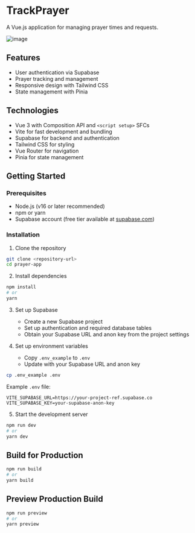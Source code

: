 # TrackPrayer 

A Vue.js application for managing prayer times and requests.

![image](https://github.com/user-attachments/assets/03855433-0312-498e-ba2c-c7c59061d1c2)

## Features

- User authentication via Supabase
- Prayer tracking and management
- Responsive design with Tailwind CSS
- State management with Pinia

## Technologies

- Vue 3 with Composition API and `<script setup>` SFCs
- Vite for fast development and bundling
- Supabase for backend and authentication
- Tailwind CSS for styling
- Vue Router for navigation
- Pinia for state management

## Getting Started

### Prerequisites

- Node.js (v16 or later recommended)
- npm or yarn
- Supabase account (free tier available at [supabase.com](https://supabase.com))

### Installation

1. Clone the repository
```bash
git clone <repository-url>
cd prayer-app
```

2. Install dependencies
```bash
npm install
# or
yarn
```

3. Set up Supabase
   - Create a new Supabase project
   - Set up authentication and required database tables
   - Obtain your Supabase URL and anon key from the project settings

4. Set up environment variables
   - Copy `.env_example` to `.env`
   - Update with your Supabase URL and anon key

```bash
cp .env_example .env
```

Example `.env` file:
```
VITE_SUPABASE_URL=https://your-project-ref.supabase.co
VITE_SUPABASE_KEY=your-supabase-anon-key
```

5. Start the development server
```bash
npm run dev
# or
yarn dev
```

## Build for Production

```bash
npm run build
# or
yarn build
```

## Preview Production Build

```bash
npm run preview
# or
yarn preview
```
